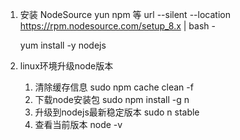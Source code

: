 1. 安装 NodeSource yun npm 等
   url --silent --location https://rpm.nodesource.com/setup_8.x | bash -

   yum install -y nodejs

2. linux环境升级node版本
   1. 清除缓存信息
      sudo npm cache clean -f
   2. 下载node安装包
      sudo npm install -g n
   3. 升级到nodejs最新稳定版本
      sudo n stable
   4. 查看当前版本
      node -v